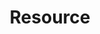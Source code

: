 ---
layout: posts_by_category
categories: resource
title: Resource
permalink: /category/resource
---